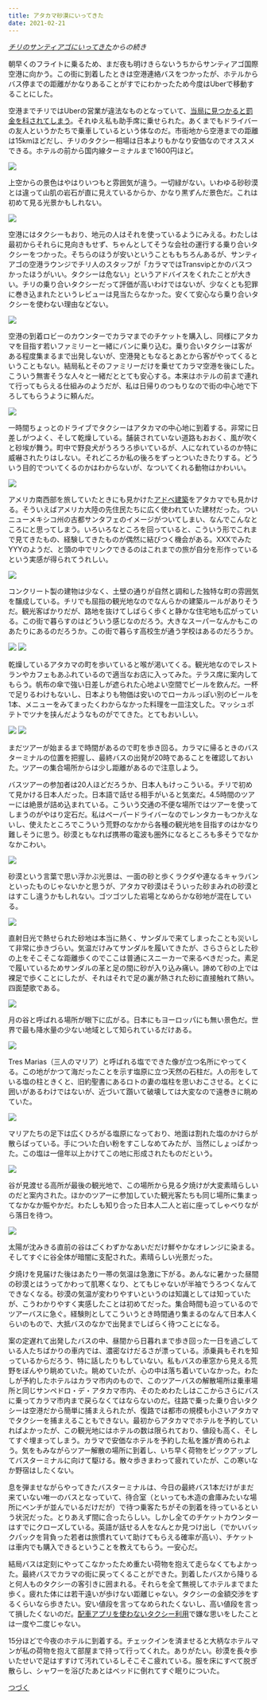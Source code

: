 ```yaml
---
title: アタカマ砂漠にいってきた
date: 2021-02-21
---
```


*[チリのサンティアゴにいってきた](/post/1613656937)からの続き*

朝早くのフライトに乗るため、まだ夜も明けきらないうちからサンティアゴ国際空港に向かう。この街に到着したときは空港連絡バスをつかったが、ホテルからバス停までの距離がかなりあることがすでにわかったため今度はUberで移動することにした。

空港までチリではUberの営業が違法なものとなっていて、[当局に見つかると罰金を科されてしまう](https://jp.reuters.com/article/uber-chile-idJPKCN1R30OF)。それゆえ私も助手席に乗せられた。あくまでもドライバーの友人というかたちで乗車しているという体なのだ。市街地から空港までの距離は15kmほどだし、チリのタクシー相場は日本よりもかなり安価なのでオススメできる。ホテルの前から国内線ターミナルまで1600円ほど。

![](https://photos.smugmug.com/photos/i-Xpx9drJ/0/80209408/X3/i-Xpx9drJ-X3.jpg)

上空からの景色はやはりいつもと雰囲気が違う。一切緑がない。いわゆる砂砂漠とは違って山肌の岩石が直に見えているからか、かなり黒ずんだ景色だ。これは初めて見る光景かもしれない。

![](https://photos.smugmug.com/photos/i-DDSsnPz/0/43145e11/X3/i-DDSsnPz-X3.jpg)

空港にはタクシーもおり、地元の人はそれを使っているようにみえる。わたしは最初からそれらに見向きもせず、ちゃんとしてそうな会社の運行する乗り合いタクシーをつかった。そちらのほうが安いということももちろんあるが、サンティアゴの空港ラウンジでチリ人のスタッフが「カラマではTransvipとかのバスつかったほうがいい。タクシーは危ない」というアドバイスをくれたことが大きい。チリの乗り合いタクシーだって評価が高いわけではないが、少なくとも犯罪に巻き込まれたというレビューは見当たらなかった。安くて安心なら乗り合いタクシーを使わない理由などない。

![](https://photos.smugmug.com/photos/i-pDT5zrR/0/e60f92f2/X3/i-pDT5zrR-X3.jpg)

空港の到着ロビーのカウンターでカラマまでのチケットを購入し、同様にアタカマを目指す若いファミリーと一緒にバンに乗り込む。乗り合いタクシーは客がある程度集まるまで出発しないが、空港発ともなるとあとから客がやってくるということもない。結局私とそのファミリーだけを乗せてカラマ空港を後にした。こういう無害そうな人々と一緒だととても安心する。本来はホテルの前まで連れて行ってもらえる仕組みのようだが、私は日帰りのつもりなので街の中心地で下ろしてもらうように頼んだ。

![](https://photos.smugmug.com/photos/i-RGg7Z8S/0/7daede92/X3/i-RGg7Z8S-X3.jpg)

一時間ちょっとのドライブでタクシーはアタカマの中心地に到着する。非常に日差しがつよく、そして乾燥している。舗装されていない道路もおおく、風が吹くと砂埃が舞う。町中で野良犬がうろうろ歩いているが、人になれているのか特に威嚇されたりはしない。それどころか私の後ろをずっとついたきたりする。どういう目的でついてくるのかはわからないが、なついてくれる動物はかわいい。

![](https://photos.smugmug.com/photos/i-jDCt45F/0/05590d17/X3/i-jDCt45F-X3.jpg)

アメリカ南西部を旅していたときにも見かけた[アドベ建築](https://ja.wikipedia.org/wiki/%E3%82%A2%E3%83%89%E3%83%99)をアタカマでも見かける。そういえばアメリカ大陸の先住民たちに広く使われていた建材だった。ついニューメキシコ州の古都サンタフェのイメージがついてしまい、なんでこんなところにと思ってしまう。いろいろなところを回っていると、こういう形でこれまで見てきたもの、経験してきたものが偶然に結びつく機会がある。XXXでみたYYYのようだ、と頭の中でリンクできるのはこれまでの旅が自分を形作っているという実感が得られてうれしい。

![](https://photos.smugmug.com/photos/i-ZQLZC3x/0/995cd552/X3/i-ZQLZC3x-X3.jpg)

コンクリート製の建物は少なく、土壁の通りが自然と調和した独特な町の雰囲気を醸成している。チリでも屈指の観光地なのでなんらかの建築ルールがありそうだ。観光客ばかりだが、路地を抜けてしばらく歩くと静かな住宅地も広がっている。この街で暮らすのはどういう感じなのだろう。大きなスーパーなんかもこのあたりにあるのだろうか。この街で暮らす高校生が通う学校はあるのだろうか。

![](https://photos.smugmug.com/photos/i-hTFqR9Z/0/d694cb63/X3/i-hTFqR9Z-X3.jpg)
![](https://photos.smugmug.com/photos/i-jn4vXTJ/0/e2600c58/X3/i-jn4vXTJ-X3.jpg)

乾燥しているアタカマの町を歩いていると喉が渇いてくる。観光地なのでレストランやカフェもあふれているので適当なお店に入ってみた。テラス席に案内してもらう。帆布の傘で強い日差しが遮られた心地よい空間でビールを飲んだ。一杯で足りるわけもないし、日本よりも物価は安いのでローカルっぽい別のビールを1本、メニューをみてまったくわからなかった料理を一皿注文した。マッシュポテトでツナを挟んだようなものがでてきた。とてもおいしい。

![](https://photos.smugmug.com/photos/i-4rdrsPG/0/2f0cd036/X3/i-4rdrsPG-X3.jpg)
![](https://photos.smugmug.com/photos/i-SkHBNX8/0/3c348169/X3/i-SkHBNX8-X3.jpg)

まだツアーが始まるまで時間があるので町を歩き回る。カラマに帰るときのバスターミナルの位置を把握し、最終バスの出発が20時であることを確認しておいた。ツアーの集合場所からは少し距離があるので注意しよう。

バスツアーの参加者は20人ほどだろうか、日本人もけっこういる。チリで初めて見かける日本人だった。日本語で話せる相手がいると気楽だ。4.5時間のツアーには絶景が詰め込まれている。こういう交通の不便な場所ではツアーを使ってしまうのがやはり定石だ。私はペーパードライバーなのでレンタカーもつかえないし、使えたところでこういう荒野のなかから各種の観光地を目指すのはかなり難しそうに思う。砂漠ともなれば携帯の電波も圏外になるところも多そうでなかなかこわい。

![](https://photos.smugmug.com/photos/i-RRrSNX5/0/dc86453c/X3/i-RRrSNX5-X3.jpg)

砂漠という言葉で思い浮かぶ光景は、一面の砂と歩くラクダや連なるキャラバンといったものじゃないかと思うが、アタカマ砂漠はそういった砂まみれの砂漠とはすこし違うかもしれない。ゴツゴツした岩場となめらかな砂地が混在している。

![](https://photos.smugmug.com/photos/i-FKSdvxB/0/bfdf9b42/X3/i-FKSdvxB-X3.jpg)

直射日光で熱せられた砂地は本当に熱く、サンダルで来てしまったことも災いして非常に歩きづらい。気温だけみてサンダルを履いてきたが、さらさらとした砂の上をそこそこな距離歩くのでここは普通にスニーカーで来るべきだった。素足で履いているためサンダルの革と足の間に砂が入り込み痛い。諦めて砂の上では裸足で歩くことにしたが、それはそれで足の裏が熱された砂に直接触れて熱い。四面楚歌である。

![](https://photos.smugmug.com/photos/i-45k5q5x/0/dbf6f73e/X3/i-45k5q5x-X3.jpg)

月の谷と呼ばれる場所が眼下に広がる。日本にもヨーロッパにも無い景色だ。世界で最も降水量の少ない地域として知られているだけある。

![](https://photos.smugmug.com/photos/i-p3CbLdp/0/9345a536/X3/i-p3CbLdp-X3.jpg)

Tres Marias（三人のマリア）と呼ばれる塩でできた像が立つ名所にやってくる。この地がかつて海だったことを示す塩原に立つ天然の石柱だ。人の形をしている塩の柱ときくと、旧約聖書にあるロトの妻の塩柱を思いおこさせる。とくに囲いがあるわけではないが、近づいて躓いて破壊しては大変なので遠巻きに眺めていた。

![](https://photos.smugmug.com/photos/i-4DjFc2G/0/21eb94e0/X3/i-4DjFc2G-X3.jpg)

マリアたちの足下は広くひろがる塩原になっており、地面は割れた塩のかけらが散らばっている。手についた白い粉をすこしなめてみたが、当然にしょっぱかった。この塩は一億年以上かけてこの地に形成されたものだという。

![](https://photos.smugmug.com/photos/i-Jz2pcNw/0/99b1e524/X3/i-Jz2pcNw-X3.jpg)

谷が見渡せる高所が最後の観光地で、この場所から見る夕焼けが大変素晴らしいのだと案内された。ほかのツアーに参加していた観光客たちも同じ場所に集まってなかなか賑やかだ。わたしも知り合った日本人二人と岩に座ってしゃべりながら落日を待つ。

![](https://photos.smugmug.com/photos/i-XD32Gwq/0/b3edf73d/X3/i-XD32Gwq-X3.jpg)

太陽が沈みきる直前の谷はごくわずかなあいだだけ鮮やかなオレンジに染まる。そしてすぐに谷全体が暗闇に支配された。素晴らしい光景だった。

夕焼けを見届けた後はあたり一帯の気温は急激に下がる。あんなに暑かった昼間の砂漠とはうってかわって肌寒くなり、とてもじゃないが半袖でうろつくなんてできなくなる。砂漠の気温が変わりやすいというのは知識としては知っていたが、こうわかりやすく実感したことは初めてだった。集合時間も迫っているのでツアーバスに急ぐ。経験則としてこういうとき時間通り集まるのなんて日本人くらいのもので、大抵バスのなかで出発までしばらく待つことになる。

案の定遅れて出発したバスの中、昼間から日暮れまで歩き回った一日を過ごしている人たちばかりの車内では、濃密なけだるさが漂っている。添乗員もそれを知っているからだろう、特に話したりもしていない。私もバスの車窓から見える荒野をぼんやり眺めていた。眺めていたが、心の中は落ち着いていなかった。わたしが予約したホテルはカラマ市内のもので、このツアーバスの解散場所は乗車場所と同じサンペドロ・デ・アタカマ市内、そのためわたしはここからさらにバスに乗ってカラマ市内まで戻らなくてはならないのだ。往路で乗った乗り合いタクシーは空港だから簡単に捕まえられたが、復路では都市の規模も小さいアタカマでタクシーを捕まえることもできない。最初からアタカマでホテルを予約していればよかったが、この観光地にはホテルの数は限られており、値段も高く、そしてすぐ埋まってしまう。カラマで安価なホテルを予約した私を誰が責められよう。気をもみながらツアー解散の場所に到着し、いち早く荷物をピックアップしてバスターミナルに向けて駆ける。散々歩きまわって疲れていたが、この寒いなか野宿はしたくない。

息を弾ませながらやってきたバスターミナルは、今日の最終バス1本だけがまだ来ていない唯一のバスとなっていて、待合室（といっても木造の倉庫みたいな場所にベンチが並んでいるだけだが）で待つ乗客たちがその到着を待っているという状況だった。とりあえず間に合ったらしい。しかし全てのチケットカウンターはすでにクローズしている。英語が話せる人をなんとか見つけ出し（でかいバックパックを背負った若者は旅慣れていて助けてもらえる確率が高い）、チケットは車内でも購入できるということを教えてもらう。一安心だ。

結局バスは定刻にやってこなかったため重たい荷物を抱えて走らなくてもよかった。最終バスでカラマの街に戻ってくることができた。到着したバスから降りると何人ものタクシーの客引きに囲まれる。それらを全て無視してホテルまでまた歩く。疲れた体には若干遠いが歩けない距離じゃない。タクシーの金額交渉をするくらいなら歩きたい。安い値段を言ってなめられたくないし、高い値段を言って損したくないのだ。[配車アプリを使わないタクシー利用](/post/1505625239)で嫌な思いをしたことは一度や二度じゃない。

15分ほどで今夜のホテルに到着する。チェックインを済ませると大柄なホテルマンが私の荷物を抱えて部屋まで持って行ってくれた。ありがたい。砂漠を長々歩いたせいで足はすすけて汚れているしそこそこ疲れている。服を床にすべて脱ぎ散らし、シャワーを浴びたあとはベッドに倒れてすぐ眠りについた。

[つづく](/post/1613868196)
